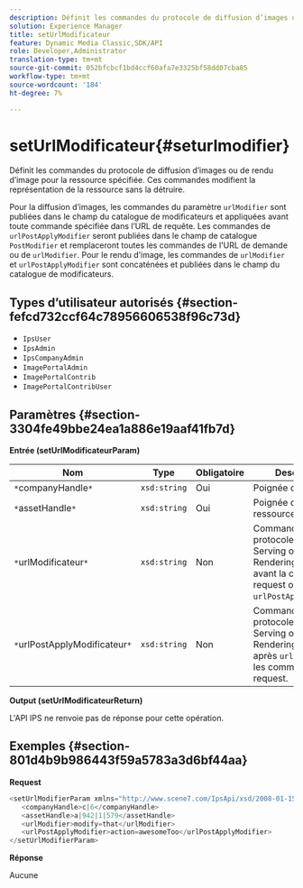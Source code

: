 ```yaml
---
description: Définit les commandes du protocole de diffusion d’images ou de rendu d’image pour la ressource spécifiée. Ces commandes modifient la représentation de la ressource sans la détruire.
solution: Experience Manager
title: setUrlModificateur
feature: Dynamic Media Classic,SDK/API
role: Developer,Administrator
translation-type: tm+mt
source-git-commit: 052bfcbcf1bd4ccf60afa7e3325bf58dd07cba85
workflow-type: tm+mt
source-wordcount: '184'
ht-degree: 7%

---
```



# setUrlModificateur{#seturlmodifier}

Définit les commandes du protocole de diffusion d’images ou de rendu d’image pour la ressource spécifiée. Ces commandes modifient la représentation de la ressource sans la détruire.

Pour la diffusion d’images, les commandes du paramètre `urlModifier` sont publiées dans le champ du catalogue de modificateurs et appliquées avant toute commande spécifiée dans l’URL de requête. Les commandes de `urlPostApplyModifier` seront publiées dans le champ de catalogue `PostModifier` et remplaceront toutes les commandes de l&#39;URL de demande ou de `urlModifier`. Pour le rendu d’image, les commandes de `urlModifier` et `urlPostApplyModifier` sont concaténées et publiées dans le champ du catalogue de modificateurs.

## Types d’utilisateur autorisés {#section-fefcd732ccf64c78956606538f96c73d}

* `IpsUser`
* `IpsAdmin`
* `IpsCompanyAdmin`
* `ImagePortalAdmin`
* `ImagePortalContrib`
* `ImagePortalContribUser`

## Paramètres {#section-3304fe49bbe24ea1a886e19aaf41fb7d}

**Entrée (setUrlModificateurParam)**

| Nom | Type | Obligatoire | Description |
|---|---|---|---|
| `*`companyHandle`*` | `xsd:string` | Oui | Poignée de société. |
| `*`assetHandle`*` | `xsd:string` | Oui | Poignée de ressource. |
| `*`urlModificateur`*` | `xsd:string` | Non | Commandes du protocole Image Serving ou Image Rendering à appliquer avant la commande request ou `urlPostApplyModifier`. |
| `*`urlPostApplyModificateur`*` | `xsd:string` | Non | Commandes du protocole Image Serving ou Image Rendering à appliquer après `urlModifier` et les commandes request. |

**Output (setUrlModificateurReturn)**

L&#39;API IPS ne renvoie pas de réponse pour cette opération.

## Exemples {#section-801d4b9b986443f59a5783a3d6bf44aa}

**Request**

```java
<setUrlModifierParam xmlns="http://www.scene7.com/IpsApi/xsd/2008-01-15">
   <companyHandle>c|6</companyHandle>
   <assetHandle>a|942|1|579</assetHandle>
   <urlModifier>modify=that</urlModifier>
   <urlPostApplyModifier>action=awesomeToo</urlPostApplyModifier>
</setUrlModifierParam>
```

**Réponse**

Aucune
